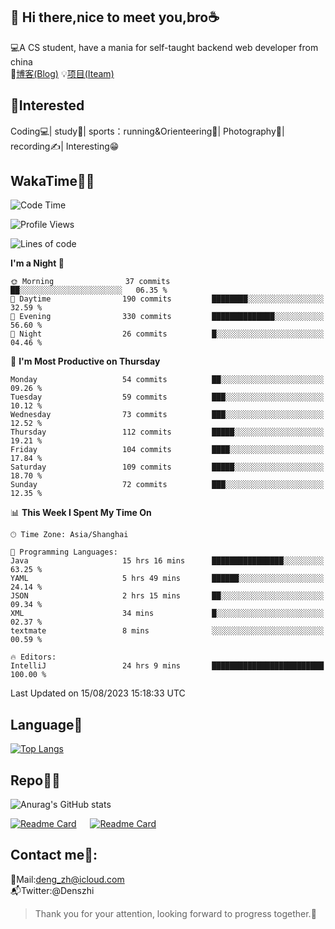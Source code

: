 👋 Hi there,nice to meet you,bro☕
---
💻A CS student, have a mania for self-taught backend web developer from china   
📌[博客(Blog)](https://github.com/HealUP/MyBlog)
💡[项目(Iteam)](https://healup.github.io/)

 <!-- waka-box start -->
 <!-- waka-box end -->
 
🧲**Interested**
--
Coding💻| study📖| sports：running&Orienteering🏃‍| Photography📸| recording✍️| Interesting😁

WakaTime👨‍💻
---
<!--START_SECTION:waka-->
![Code Time](http://img.shields.io/badge/Code%20Time-370%20hrs%2027%20mins-blue)

![Profile Views](http://img.shields.io/badge/Profile%20Views-0-blue)

![Lines of code](https://img.shields.io/badge/From%20Hello%20World%20I%27ve%20Written-168.5%20thousand%20lines%20of%20code-blue)

**I'm a Night 🦉** 

```text
🌞 Morning                37 commits          ██░░░░░░░░░░░░░░░░░░░░░░░   06.35 % 
🌆 Daytime                190 commits         ████████░░░░░░░░░░░░░░░░░   32.59 % 
🌃 Evening                330 commits         ██████████████░░░░░░░░░░░   56.60 % 
🌙 Night                  26 commits          █░░░░░░░░░░░░░░░░░░░░░░░░   04.46 % 
```
📅 **I'm Most Productive on Thursday** 

```text
Monday                   54 commits          ██░░░░░░░░░░░░░░░░░░░░░░░   09.26 % 
Tuesday                  59 commits          ███░░░░░░░░░░░░░░░░░░░░░░   10.12 % 
Wednesday                73 commits          ███░░░░░░░░░░░░░░░░░░░░░░   12.52 % 
Thursday                 112 commits         █████░░░░░░░░░░░░░░░░░░░░   19.21 % 
Friday                   104 commits         ████░░░░░░░░░░░░░░░░░░░░░   17.84 % 
Saturday                 109 commits         █████░░░░░░░░░░░░░░░░░░░░   18.70 % 
Sunday                   72 commits          ███░░░░░░░░░░░░░░░░░░░░░░   12.35 % 
```


📊 **This Week I Spent My Time On** 

```text
🕑︎ Time Zone: Asia/Shanghai

💬 Programming Languages: 
Java                     15 hrs 16 mins      ████████████████░░░░░░░░░   63.25 % 
YAML                     5 hrs 49 mins       ██████░░░░░░░░░░░░░░░░░░░   24.14 % 
JSON                     2 hrs 15 mins       ██░░░░░░░░░░░░░░░░░░░░░░░   09.34 % 
XML                      34 mins             █░░░░░░░░░░░░░░░░░░░░░░░░   02.37 % 
textmate                 8 mins              ░░░░░░░░░░░░░░░░░░░░░░░░░   00.59 % 

🔥 Editors: 
IntelliJ                 24 hrs 9 mins       █████████████████████████   100.00 % 
```


 Last Updated on 15/08/2023 15:18:33 UTC
<!--END_SECTION:waka-->

Language🚀
---
[![Top Langs](https://github-readme-stats.vercel.app/api/top-langs/?username=HealUP&layout=compact&hide_border=true)](https://github.com/HealUP)

Repo🧑‍💻
---
![Anurag's GitHub stats](https://github-readme-stats.vercel.app/api?username=HealUP&count_private=true&show_icons=true&theme=gruvbox&hide_border=true) 

[![Readme Card](https://github-readme-stats.vercel.app/api/pin/?username=HealUP&repo=InternetEy&theme=transparent)](https://github.com/HealUP/InternetEy) &emsp;
[![Readme Card](https://github-readme-stats.vercel.app/api/pin/?username=HealUP&repo=CampusExperience&theme=transparent)](https://github.com/HealUP/CampusExperience)


Contact me📱:
---
📮Mail:deng_zh@icloud.com  
📬Twitter:@Denszhi  

> Thank you for your attention, looking forward to progress together.🎉

